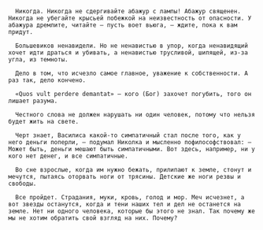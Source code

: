       Никогда. Никогда не сдергивайте абажур с лампы! Абажур священен. Никогда не убегайте крысьей побежкой на неизвестность от опасности. У абажура дремлите, читайте — пусть воет вьюга, — ждите, пока к вам придут.

      Большевиков ненавидели. Но не ненавистью в упор, когда ненавидящий хочет идти драться и убивать, а ненавистью трусливой, шипящей, из-за угла, из темноты.

      Дело в том, что исчезло самое главное, уважение к собственности. А раз так, дело кончено.

      «Quos vult perdere demantat» — кого (Бог) захочет погубить, того он лишает разума.

      Честного слова не должен нарушать ни один человек, потому что нельзя будет жить на свете.

      Черт знает, Василиса какой-то симпатичный стал после того, как у него деньги поперли, — подумал Николка и мысленно пофилософствовал: — Может быть, деньги мешают быть симпатичными. Вот здесь, например, ни у кого нет денег, и все симпатичные.

      Во сне взрослые, когда им нужно бежать, прилипают к земле, стонут и мечутся, пытаясь оторвать ноги от трясины. Детские же ноги резвы и свободы.

      Все пройдет. Страдания, муки, кровь, голод и мор. Меч исчезнет, а вот звезды останутся, когда и тени наших тел и дел не останется на земле. Нет ни одного человека, которые бы этого не знал. Так почему же мы не хотим обратить свой взгляд на них. Почему?
